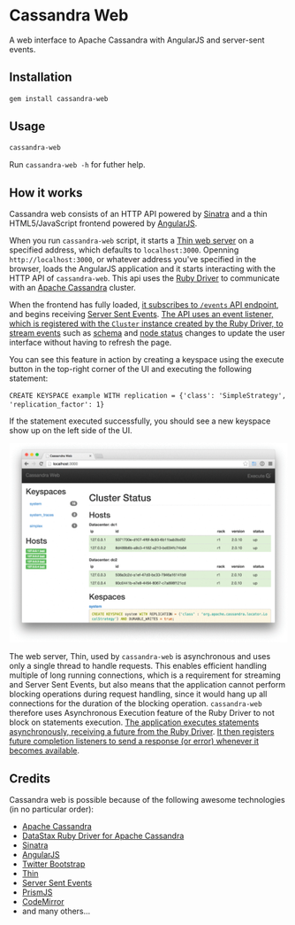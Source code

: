 # Cassandra Web

A web interface to Apache Cassandra with AngularJS and server-sent events.

## Installation

```bash
gem install cassandra-web
```

## Usage

```bash
cassandra-web
```

Run `cassandra-web -h` for futher help.

## How it works

Cassandra web consists of an HTTP API powered by [Sinatra](https://github.com/sinatra/sinatra) and a thin HTML5/JavaScript frontend powered by [AngularJS](https://angularjs.org/).

When you run `cassandra-web` script, it starts a [Thin web server](http://code.macournoyer.com/thin/) on a specified address, which defaults to `localhost:3000`. Openning `http://localhost:3000`, or whatever address you've specified in the browser, loads the AngularJS application and it starts interacting with the HTTP API of `cassandra-web`. This api uses the [Ruby Driver](http://datastax.github.io/ruby-driver/) to communicate with an [Apache Cassandra](http://cassandra.apache.org/) cluster.

When the frontend has fully loaded, [it subscribes to `/events` API endpoint](https://github.com/avalanche123/cassandra-web/blob/master/app/public/js/cassandra.js#L108), and begins receiving [Server Sent Events](http://www.w3.org/TR/2012/WD-eventsource-20120426/). [The API uses an event listener, which is registered with the `Cluster` instance created by the Ruby Driver, to stream events](https://github.com/avalanche123/cassandra-web/blob/master/app/helpers/sse.rb#L43-L56) such as [schema](https://github.com/avalanche123/cassandra-web/blob/master/app/helpers/sse.rb#L29-L39) and [node status](https://github.com/avalanche123/cassandra-web/blob/master/app/helpers/sse.rb#L13-L27) changes to update the user interface without having to refresh the page.

You can see this feature in action by creating a keyspace using the execute button in the top-right corner of the UI and executing the following statement:

```cql
CREATE KEYSPACE example WITH replication = {'class': 'SimpleStrategy', 'replication_factor': 1}
```

If the statement executed successfully, you should see a new keyspace show up on the left side of the UI.

![Alt text](/animation.gif?raw=true "Create Keyspace")

The web server, Thin, used by `cassandra-web` is asynchronous and uses only a single thread to handle requests. This enables efficient handling multiple of long running connections, which is a requirement for streaming and Server Sent Events, but also means that the application cannot perform blocking operations during request handling, since it would hang up all connections for the duration of the blocking operation. `cassandra-web` therefore uses Asynchronous Execution feature of the Ruby Driver to not block on statements execution. [The application executes statements asynchronously, receiving a future from the Ruby Driver](https://github.com/avalanche123/cassandra-web/blob/master/app.rb#L88). [It then registers future completion listeners to send a response (or error) whenever it becomes available](https://github.com/avalanche123/cassandra-web/blob/master/app/helpers/async.rb#L7-L40).

## Credits

Cassandra web is possible because of the following awesome technologies (in no particular order):

  * [Apache Cassandra](http://cassandra.apache.org/)
  * [DataStax Ruby Driver for Apache Cassandra](http://datastax.github.io/ruby-driver/)
  * [Sinatra](https://github.com/sinatra/sinatra)
  * [AngularJS](https://angularjs.org/)
  * [Twitter Bootstrap](http://getbootstrap.com/)
  * [Thin](http://code.macournoyer.com/thin/)
  * [Server Sent Events](http://www.w3.org/TR/2012/WD-eventsource-20120426/)
  * [PrismJS](http://prismjs.com/)
  * [CodeMirror](http://codemirror.net/)
  * and many others...
